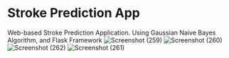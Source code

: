 # Stroke Prediction App
Web-based Stroke Prediction Application. Using Gaussian Naive Bayes Algorithm, and Flask Framework
![Screenshot (259)](https://github.com/user-attachments/assets/e70a3904-aa74-43df-a61e-6a092adb45fa)
![Screenshot (260)](https://github.com/user-attachments/assets/15898ee0-721b-4760-aca8-609ad8237541)
![Screenshot (262)](https://github.com/user-attachments/assets/f82a6823-b0d7-43ee-ad32-e1bfbd54c012)
![Screenshot (261)](https://github.com/user-attachments/assets/a1daf939-015c-4e5c-b3f3-d0ab2ea70e82)

